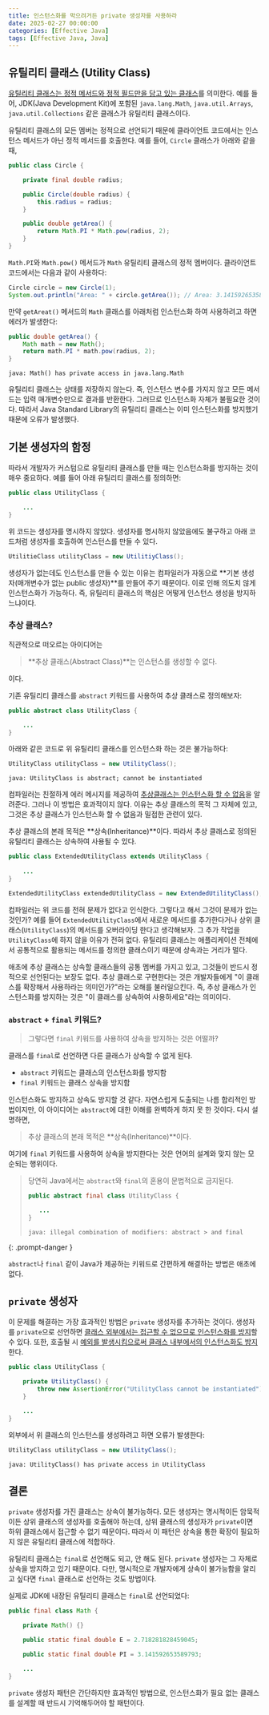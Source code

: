 ```yaml
---
title: 인스턴스화를 막으려거든 private 생성자를 사용하라
date: 2025-02-27 00:00:00
categories: [Effective Java]
tags: [Effective Java, Java]
---
```


## **유틸리티 클래스 (Utility Class)**

<u>유틸리티 클래스는 정적 메서드와 정적 필드만을 담고 있는 클래스</u>를 의미한다.
예를 들어, JDK(Java Development Kit)에 포함된 `java.lang.Math`, `java.util.Arrays`, `java.util.Collections` 같은 클래스가 유틸리티 클래스이다.

유틸리티 클래스의 모든 멤버는 정적으로 선언되기 때문에 클라이언트 코드에서는 인스턴스 메서드가 아닌 정적 메서드를 호출한다.
예를 들어, `Circle` 클래스가 아래와 같을 때,

```java
public class Circle {

    private final double radius;

    public Circle(double radius) {
        this.radius = radius;
    }

    public double getArea() {
        return Math.PI * Math.pow(radius, 2);
    }
}
```
`Math.PI`와 `Math.pow()` 메서드가 `Math` 유틸리티 클래스의 정적 멤버이다.
클라이언트 코드에서는 다음과 같이 사용하다:

```java
Circle circle = new Circle(1);
System.out.println("Area: " + circle.getArea()); // Area: 3.141592653589793
```

만약 `getAreat()` 메서드의 `Math` 클래스를 아래처럼 인스턴스화 하여 사용하려고 하면 에러가 발생한다:

```java
public double getArea() {
    Math math = new Math();
    return math.PI * math.pow(radius, 2);
}
```

```terminal
java: Math() has private access in java.lang.Math
```

유틸리티 클래스는 상태를 저장하지 않는다.
즉, 인스턴스 변수를 가지지 않고 모든 메서드는 입력 매개변수만으로 결과를 반환한다.
그러므로 인스턴스화 자체가 불필요한 것이다.
따라서 Java Standard Library의 유틸리티 클래스는 이미 인스턴스화를 방지했기 때문에 오류가 발생했다.

## **기본 생성자의 함정**

따라서 개발자가 커스텀으로 유틸리티 클래스를 만들 때는 인스턴스화를 방지하는 것이 매우 중요하다.
예를 들어 아래 유틸리티 클래스를 정의하면:

```java
public class UtilityClass {

    ...
}
```

위 코드는 생성자를 명시하지 않았다.
생성자를 명시하지 않았음에도 불구하고 아래 코드처럼 생성자를 호출하여 인스턴스를 만들 수 있다.

```java
UtilitieClass utilityClass = new UtilitiyClass();
```

생성자가 없는데도 인스턴스를 만들 수 있는 이유는 컴파일러가 자동으로 **기본 생성자(매개변수가 없는 public 생성자)**를 만들어 주기 때문이다.
이로 인해 의도치 않게 인스턴스화가 가능하다.
즉, 유틸리티 클래스의 핵심은 어떻게 인스턴스 생성을 방지하느냐이다.

### **추상 클래스?**

직관적으로 떠오르는 아이디어는

> **추상 클래스(Abstract Class)**는 인스턴스를 생성할 수 없다.

이다.

기존 유틸리티 클래스를 `abstract` 키워드를 사용하여 추상 클래스로 정의해보자:

```java
public abstract class UtilityClass {

    ...
}
```

아래와 같은 코드로 위 유틸리티 클래스를 인스턴스화 하는 것은 불가능하다:

```java
UtilityClass utilityClass = new UtilityClass();
```

```terminal
java: UtilityClass is abstract; cannot be instantiated
```

컴파일러는 친절하게 에러 메시지를 제공하여 <u>추상클래스는 인스턴스화 할 수 없음</u>을 알려준다.
그러나 이 방법은 효과적이지 않다.
이유는 추상 클래스의 목적 그 자체에 있고, 그것은 추상 클래스가 인스턴스화 할 수 없음과 밀접한 관련이 있다.

추상 클래스의 본래 목적은 **상속(Inheritance)**이다.
따라서 추상 클래스로 정의된 유틸리티 클래스는 상속하여 사용될 수 있다.

```java
public class ExtendedUtilityClass extends UtilityClass {
    
    ...
}
```

```java
ExtendedUtilityClass extendedUtilityClass = new ExtendedUtilityClass(); // 인스터스 생성 가능
```

컴파일러는 위 코드를 전혀 문제가 없다고 인식한다.
그렇다고 해서 그것이 문제가 없는 것인가?
예를 들어 `ExtendedUtilityClass`에서 새로운 메서드를 추가한다거나 상위 클래스(`UtilityClass`)의 메서드를 오버라이딩 한다고 생각해보자.
그 추가 작업을 `UtilityClass`에 하지 않을 이유가 전혀 없다.
유틸리티 클래스는 애플리케이션 전체에서 공통적으로 활용되는 메서드를 정의한 클래스이기 때문에 상속과는 거리가 멀다.

애초에 추상 클래스는 상속할 클래스들의 공통 멤버를 가지고 있고, 그것들이 반드시 정적으로 선언된다는 보장도 없다.
추상 클래스로 구현한다는 것은 개발자들에게 "이 클래스를 확장해서 사용하라는 의미인가?"라는 오해를 불러일으킨다.
즉, 추상 클래스가 인스턴스화를 방지하는 것은 "이 클래스를 상속하여 사용하세요"라는 의미이다.

### **`abstract` + `final` 키워드?**

> 그렇다면 `final` 키워드를 사용하여 상속을 방지하는 것은 어떨까?

클래스를 `final`로 선언하면 다른 클래스가 상속할 수 없게 된다.

- `abstract` 키워드는 클래스의 인스턴스화를 방지함
- `final` 키워드는 클래스 상속을 방지함

인스턴스화도 방지하고 상속도 방지할 것 같다.
자연스럽게 도출되는 나름 합리적인 방법이지만, 이 아이디어는 `abstract`에 대한 이해를 완벽하게 하지 못 한 것이다.
다시 설명하면,

> 추상 클래스의 본래 목적은 **상속(Inheritance)**이다.

여기에 `final` 키워드를 사용하여 상속을 방지한다는 것은 언어의 설계와 맞지 않는 모순되는 행위이다.

> 당연히 Java에서는 `abstract`와 `final`의 혼용이 문법적으로 금지된다.
>
> ```java
> public abstract final class UtilityClass {
>
>    ...
> }
> ```
>
> ```terminal
> java: illegal combination of modifiers: abstract > and final
> ```
{: .prompt-danger }

`abstract`나 `final` 같이 Java가 제공하는 키워드로 간편하게 해결하는 방법은 애초에 없다.

## **`private` 생성자**

이 문제를 해결하는 가장 효과적인 방법은 `private` 생성자를 추가하는 것이다.
생성자를 `private`으로 선언하면 <u>클래스 외부에서는 접근할 수 없으므로 인스턴스화를 방지</u>할 수 있다.
또한, 호출될 시 <u>예외를 발생시킴으로써 클래스 내부에서의 인스턴스화도 방지</u>한다.

```java
public class UtilityClass {

    private UtilityClass() {
        throw new AssertionError("UtilityClass cannot be instantiated");
    }

    ...
}
```

외부에서 위 클래스의 인스턴스를 생성하려고 하면 오류가 발생한다:

```java
UtilityClass utilityClass = new UtilityClass();
```

```terminal
java: UtilityClass() has private access in UtilityClass
```

## **결론**

`private` 생성자를 가진 클래스는 상속이 불가능하다.
모든 생성자는 명시적이든 암묵적이든 상위 클래스의 생성자를 호출해야 하는데, 상위 클래스의 생성자가 `private`이면 하위 클래스에서 접근할 수 없기 때문이다.
따라서 이 패턴은 상속을 통한 확장이 필요하지 않은 유틸리티 클래스에 적합하다.

유틸리티 클래스는 `final`로 선언해도 되고, 안 해도 된다.
`private` 생성자는 그 자체로 상속을 방지하고 있기 때문이다.
다만, 명시적으로 개발자에게 상속이 불가능함을 알리고 싶다면 `final` 클래스로 선언하는 것도 방법이다.

실제로 JDK에 내장된 유틸리티 클래스는 `final`로 선언되었다:

```java
public final class Math {

    private Math() {}

    public static final double E = 2.718281828459045;

    public static final double PI = 3.141592653589793;

    ...
}
```

`private` 생성자 패턴은 간단하지만 효과적인 방법으로, 인스턴스화가 필요 없는 클래스를 설계할 때 반드시 기억해두어야 할 패턴이다.
